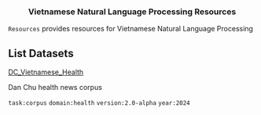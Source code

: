 <h3 align="center">
    Vietnamese Natural Language Processing Resources
</h3>

`Resources` provides resources for Vietnamese Natural Language Processing

## List Datasets

[DC_Vietnamese_Health](resources/corpus/DC_Vietnamese_Heatlh/)

Dan Chu health news corpus

`task:corpus` `domain:health` `version:2.0-alpha` `year:2024`